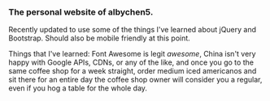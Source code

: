 ### The personal website of albychen5.

Recently updated to use some of the things I've learned about jQuery and Bootstrap. Should also be mobile friendly at this point.

Things that I've learned: Font Awesome is legit *awesome*, China isn't very happy with Google APIs, CDNs, or any of the like, and once you go to the same coffee shop for a week straight, order medium iced americanos and sit there for an entire day the coffee shop owner will consider you a regular, even if you hog a table for the whole day.